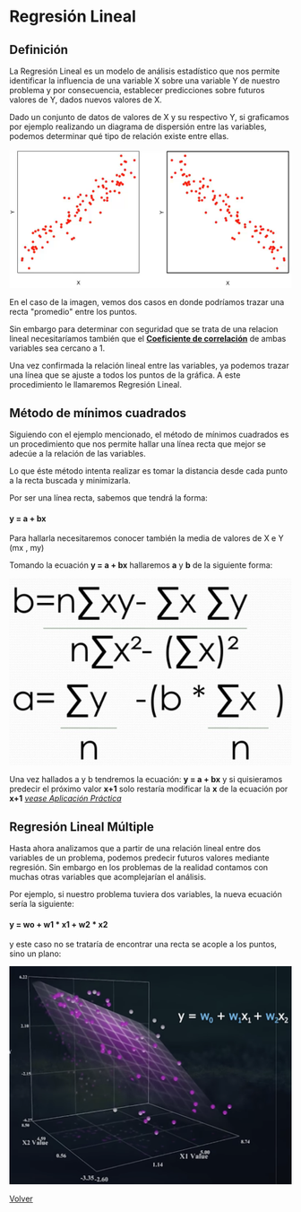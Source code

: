 # Regresión Lineal

## Definición

La Regresión Lineal es un modelo de análisis estadístico que nos permite identificar la influencia de una variable X sobre una variable Y de nuestro problema y por consecuencia, establecer predicciones sobre futuros valores de Y, dados nuevos valores de X.

Dado un conjunto de datos de valores de X y su respectivo Y, si graficamos por ejemplo realizando un diagrama de dispersión entre las variables, podemos determinar qué tipo de relación existe entre ellas.

![](./images/disper.png)

En el caso de la imagen, vemos dos casos en donde podríamos trazar una recta "promedio" entre los puntos.

Sin embargo para determinar con seguridad que se trata de una relacion lineal necesitaríamos también que el [**Coeficiente de correlación**](./coefco.md) de ambas variables sea cercano a 1.

Una vez confirmada la relación lineal entre las variables, ya podemos trazar una línea que se ajuste a todos los puntos de la gráfica. A este procedimiento le llamaremos Regresión Lineal.

## Método de mínimos cuadrados

Siguiendo con el ejemplo mencionado, el método de mínimos cuadrados es un procedimiento que nos permite hallar una línea recta que mejor se adecúe a la relación de las variables.

Lo que éste método intenta realizar es tomar la distancia desde cada punto a la recta buscada y minimizarla. 

Por ser una línea recta, sabemos que tendrá la forma:

#### y = a + bx

Para hallarla necesitaremos conocer también la media de valores de X e Y (mx , my)

Tomando la ecuación **y = a + bx** hallaremos **a** y **b** de la siguiente forma:

![](./images/mincuad.png)

Una vez hallados a y b tendremos la ecuación: **y = a + bx** y si quisieramos predecir el próximo valor **x+1** solo restaría modificar la **x** de la ecuación por **x+1** [*vease Aplicación Práctica*](./goles.md)

## Regresión Lineal Múltiple

Hasta ahora analizamos que a partir de una relación lineal entre dos variables de un problema, podemos predecir futuros valores mediante regresión. Sin embargo en los problemas de la realidad contamos con muchas otras variables que acomplejarían el análisis.

Por ejemplo, si nuestro problema tuviera dos variables, la nueva ecuación sería la siguiente:

#### y = wo + w1 * x1 + w2 * x2

y este caso no se trataría de encontrar una recta se acople a los puntos, sino un plano:

![](./images/plano.png)


[Volver](./../README.md)
















